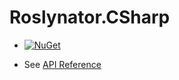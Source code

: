 # Roslynator\.CSharp

* [![NuGet](https://img.shields.io/nuget/v/Roslynator.CSharp.svg)](https://nuget.org/packages/Roslynator.CSharp)

* See [API Reference](../../docs/api/README.md#_top)
